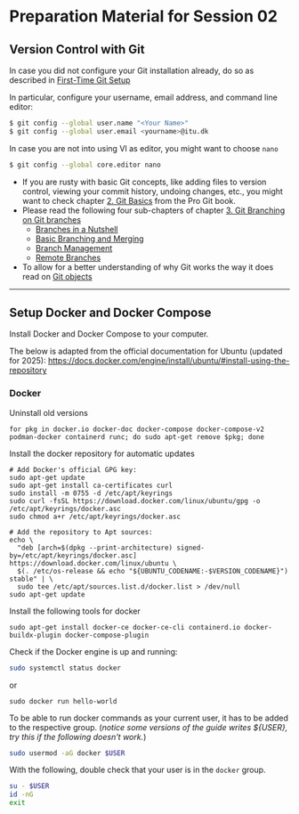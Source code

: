 # Preparation Material for Session 02


## Version Control with Git

In case you did not configure your Git installation already, do so as described in [First-Time Git Setup](https://git-scm.com/book/en/v2/Getting-Started-First-Time-Git-Setup)

In particular, configure your username, email address, and command line editor:

```bash
$ git config --global user.name "<Your Name>"
$ git config --global user.email <yourname>@itu.dk
```

In case you are not into using VI as editor, you might want to choose `nano`

```bash
$ git config --global core.editor nano
```

  * If you are rusty with basic Git concepts, like adding files to version control, viewing your commit history, undoing changes, etc., you might want to check chapter [2. Git Basics](https://git-scm.com/book/en/v2/Git-Branching-Branches-in-a-Nutshell) from the Pro Git book.
  * Please read the following four sub-chapters of chapter [3. Git Branching on Git branches](https://git-scm.com/book/en/v2/)
    - [Branches in a Nutshell](https://git-scm.com/book/en/v2/Git-Branching-Branches-in-a-Nutshell)
    - [Basic Branching and Merging](https://git-scm.com/book/en/v2/Git-Branching-Basic-Branching-and-Merging)
    - [Branch Management](https://git-scm.com/book/en/v2/Git-Branching-Branch-Management)
    - [Remote Branches](https://git-scm.com/book/en/v2/Git-Branching-Remote-Branches)
  * To allow for a better understanding of why Git works the way it does read on [Git objects](https://git-scm.com/book/en/v2/Git-Internals-Git-Objects)

-------------------------------

## Setup Docker and Docker Compose 


Install Docker and Docker Compose to your computer.

The below is adapted from the official documentation for Ubuntu (updated for 2025): https://docs.docker.com/engine/install/ubuntu/#install-using-the-repository

### Docker

Uninstall old versions

```shell
for pkg in docker.io docker-doc docker-compose docker-compose-v2 podman-docker containerd runc; do sudo apt-get remove $pkg; done
```

Install the docker repository for automatic updates
```shell
# Add Docker's official GPG key:
sudo apt-get update
sudo apt-get install ca-certificates curl
sudo install -m 0755 -d /etc/apt/keyrings
sudo curl -fsSL https://download.docker.com/linux/ubuntu/gpg -o /etc/apt/keyrings/docker.asc
sudo chmod a+r /etc/apt/keyrings/docker.asc

# Add the repository to Apt sources:
echo \
  "deb [arch=$(dpkg --print-architecture) signed-by=/etc/apt/keyrings/docker.asc] https://download.docker.com/linux/ubuntu \
  $(. /etc/os-release && echo "${UBUNTU_CODENAME:-$VERSION_CODENAME}") stable" | \
  sudo tee /etc/apt/sources.list.d/docker.list > /dev/null
sudo apt-get update
```

Install the following tools for docker

```shell
sudo apt-get install docker-ce docker-ce-cli containerd.io docker-buildx-plugin docker-compose-plugin
```

Check if the Docker engine is up and running:

```bash
sudo systemctl status docker
```

or

```shell
sudo docker run hello-world
```

To be able to run docker commands as your current user, it has to be added to the respective group. (_notice some versions of the guide writes ${USER}, try this if the following doesn't work._)

```bash
sudo usermod -aG docker $USER
```

With the following, double check that your user is in the `docker` group.

```bash
su - $USER
id -nG
exit
```